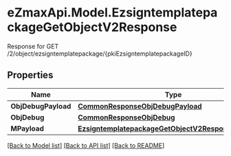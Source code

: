 # eZmaxApi.Model.EzsigntemplatepackageGetObjectV2Response
Response for GET /2/object/ezsigntemplatepackage/{pkiEzsigntemplatepackageID}

## Properties

Name | Type | Description | Notes
------------ | ------------- | ------------- | -------------
**ObjDebugPayload** | [**CommonResponseObjDebugPayload**](CommonResponseObjDebugPayload.md) |  | 
**ObjDebug** | [**CommonResponseObjDebug**](CommonResponseObjDebug.md) |  | [optional] 
**MPayload** | [**EzsigntemplatepackageGetObjectV2ResponseMPayload**](EzsigntemplatepackageGetObjectV2ResponseMPayload.md) |  | 

[[Back to Model list]](../README.md#documentation-for-models) [[Back to API list]](../README.md#documentation-for-api-endpoints) [[Back to README]](../README.md)


